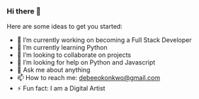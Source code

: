 ### Hi there 👋

Here are some ideas to get you started:

- 🔭 I’m currently working on becoming a Full Stack Developer
- 🌱 I’m currently learning Python
- 👯 I’m looking to collaborate on projects
- 🤔 I’m looking for help on Python and Javascript
- 💬 Ask me about anything
- 📫 How to reach me: debeeokonkwo@gmail.com
- ⚡ Fun fact: I am a Digital Artist
